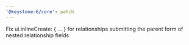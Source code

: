 ```yaml
---
'@keystone-6/core': patch
---
```


Fix ui.inlineCreate: { ... } for relationships submitting the parent form of nested relationship fields
